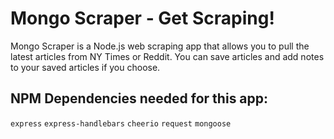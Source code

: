 # Mongo Scraper - Get Scraping!

Mongo Scraper is a Node.js web scraping app that allows you to pull the latest articles from NY Times or Reddit. You can save articles and add notes to your saved articles if you choose.

## NPM Dependencies needed for this app:
`express`
`express-handlebars`
`cheerio`
`request`
`mongoose`
